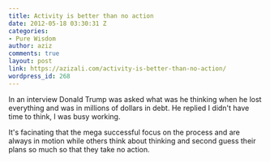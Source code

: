 ```yaml
---
title: Activity is better than no action
date: 2012-05-18 03:30:31 Z
categories:
- Pure Wisdom
author: aziz
comments: true
layout: post
link: https://azizali.com/activity-is-better-than-no-action/
wordpress_id: 268
---
```


In an interview Donald Trump was asked what was he thinking when he lost everything and was in millions of dollars in debt. He replied I didn't have time to think, I was busy working.

It's facinating that the mega successful focus on the process and are always in motion while others think about thinking and second guess their plans so much so that they take no action.
